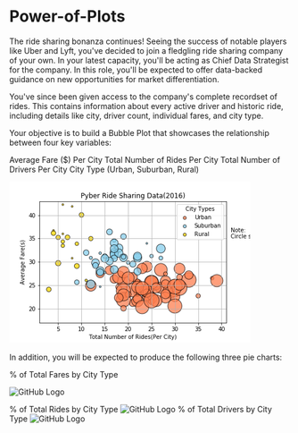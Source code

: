 # Power-of-Plots

The ride sharing bonanza continues! Seeing the success of notable players like Uber and Lyft, you've decided to join a fledgling ride sharing company of your own. In your latest capacity, you'll be acting as Chief Data Strategist for the company. In this role, you'll be expected to offer data-backed guidance on new opportunities for market differentiation.

You've since been given access to the company's complete recordset of rides. This contains information about every active driver and historic ride, including details like city, driver count, individual fares, and city type.

Your objective is to build a Bubble Plot that showcases the relationship between four key variables:

Average Fare ($) Per City
Total Number of Rides Per City
Total Number of Drivers Per City
City Type (Urban, Suburban, Rural)

![GitHub Logo](https://github.com/obaid8712/Power-of-Plots/blob/master/Project-01/Pyber/image/RideShare.png)

In addition, you will be expected to produce the following three pie charts:

% of Total Fares by City Type

![GitHub Logo]()

% of Total Rides by City Type
![GitHub Logo]()
% of Total Drivers by City Type
![GitHub Logo]()
